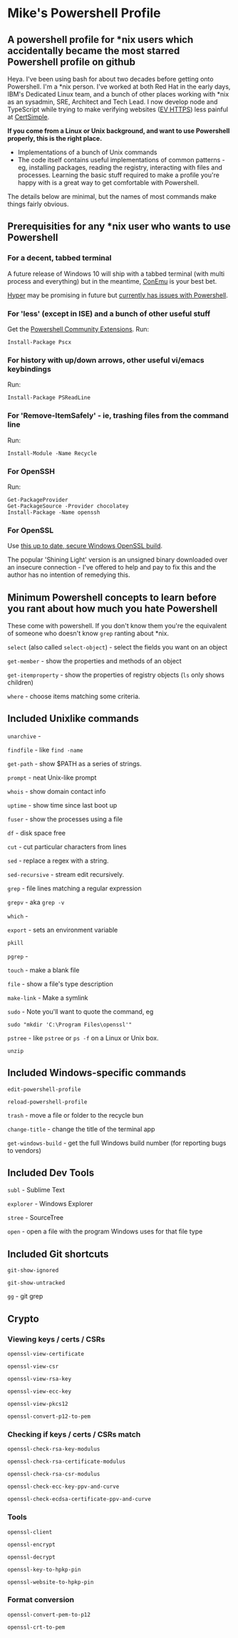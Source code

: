 # Mike's Powershell Profile

## A powershell profile for *nix users which accidentally became the most starred Powershell profile on github

Heya. I've been using bash for about two decades before getting onto Powershell. I'm a *nix person. I've worked at both Red Hat in the early days, IBM's Dedicated Linux team, and a bunch of other places working with *nix as an sysadmin, SRE, Architect and Tech Lead. I now develop node and TypeScript while trying to make verifying websites ([EV HTTPS](https://certsimple.com/help/what-is-ev-ssl)) less painful at [CertSimple](https://certsimple.com). 

**If you come from a Linux or Unix background, and want to use Powershell properly, this is the right place.**

 - Implementations of a bunch of Unix commands
 - The code itself contains useful implementations of common patterns - eg, installing packages, reading the registry, interacting with files and processes. Learning the basic stuff required to make a profile you're happy with is a great way to get comfortable with Powershell. 

The details below are minimal, but the names of most commands make things fairly obvious.

## Prerequisities for any *nix user who wants to use Powershell

### For a decent, tabbed terminal

A future release of Windows 10 will ship with a tabbed terminal (with multi process and everything) but in the meantime, [ConEmu](https://conemu.github.io/) is your best bet. 

[Hyper](https://hyper.is/) may be promising in future but [currently has issues with Powershell](https://github.com/zeit/hyper/issues/1121).

### For 'less' (except in ISE) and a bunch of other useful stuff

Get the [Powershell Community Extensions](https://github.com/Pscx/Pscx). Run:

	Install-Package Pscx

### For history with up/down arrows, other useful vi/emacs keybindings

Run:

	Install-Package PSReadLine

### For 'Remove-ItemSafely' - ie, trashing files from the command line

Run:

	Install-Module -Name Recycle

### For OpenSSH

Run:

	Get-PackageProvider
	Get-PackageSource -Provider chocolatey
	Install-Package -Name openssh

### For OpenSSL

Use [this up to date, secure Windows OpenSSL build](https://indy.fulgan.com/SSL/). 

The popular 'Shining Light' version is an unsigned binary downloaded over an insecure connection - I've offered to help and pay to fix this and the author has no intention of remedying this.

## Minimum Powershell concepts to learn before you rant about how much you hate Powershell

These come with powershell. If you don't know them you're the equivalent of someone who doesn't know `grep` ranting about *nix. 

`select` (also called `select-object`) - select the fields you want on an object

`get-member` - show the properties and methods of an object

`get-itemproperty` - show the properties of registry objects (`ls` only shows children)

`where` - choose items matching some criteria.

## Included Unixlike commands

`unarchive` - 

`findfile` - like  `find -name`

`get-path` - show $PATH as a series of strings.

`prompt` - neat Unix-like prompt

`whois` - show domain contact info

`uptime` - show time since last boot up

`fuser` - show the processes using a file

`df` - disk space free

`cut` - cut particular characters from lines

`sed` - replace a regex with a string. 

`sed-recursive` - stream edit recursively. 

`grep` - file lines matching a regular expression

`grepv` - aka `grep -v`

`which` -

`export` - sets an environment variable

`pkill`

`pgrep` - 

`touch` - make a blank file

`file` - show a file's type description

`make-link` - Make a symlink

`sudo` -  Note you'll want to quote the command, eg 

	sudo "mkdir 'C:\Program Files\openssl'"

`pstree` - like `pstree` or `ps -f` on a Linux or Unix box.

`unzip`

## Included Windows-specific commands

`edit-powershell-profile`

`reload-powershell-profile`

`trash` - move a file or folder to the recycle bun

`change-title` - change the title of the terminal app

`get-windows-build` - get the full Windows build number (for reporting bugs to vendors)

## Included Dev Tools

`subl` - Sublime Text

`explorer` - Windows Explorer

`stree` - SourceTree

`open` - open a file with the program Windows uses for that file type

## Included Git shortcuts

`git-show-ignored`

`git-show-untracked`

`gg` - git grep

## Crypto

### Viewing keys / certs / CSRs 

`openssl-view-certificate`

`openssl-view-csr`

`openssl-view-rsa-key`

`openssl-view-ecc-key`

`openssl-view-pkcs12`

`openssl-convert-p12-to-pem`

### Checking if keys / certs / CSRs match

`openssl-check-rsa-key-modulus`

`openssl-check-rsa-certificate-modulus`

`openssl-check-rsa-csr-modulus`

`openssl-check-ecc-key-ppv-and-curve`

`openssl-check-ecdsa-certificate-ppv-and-curve`

### Tools

`openssl-client`

`openssl-encrypt`

`openssl-decrypt`

`openssl-key-to-hpkp-pin`

`openssl-website-to-hpkp-pin`

### Format conversion

`openssl-convert-pem-to-p12`

`openssl-crt-to-pem`

